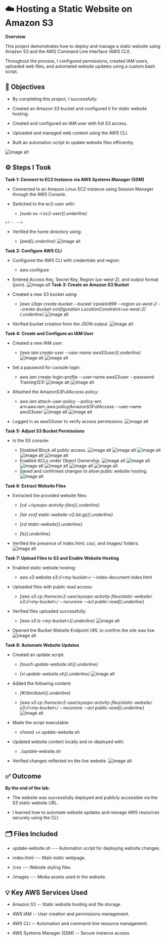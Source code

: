 # ☁️ Hosting a Static Website on Amazon S3

**Overview**

This project demonstrates how to deploy and manage a static website
using Amazon S3 and the AWS Command Line Interface (AWS CLI).

Throughout the process, I configured permissions, created IAM users,
uploaded web files, and automated website updates using a custom bash
script.

## 🧠 Objectives

-   By completing this project, I successfully:

-   Created an Amazon S3 bucket and configured it for static website
    hosting.

-   Created and configured an IAM user with full S3 access.

-   Uploaded and managed web content using the AWS CLI.

-   Built an automation script to update website files efficiently.

![image alt](https://github.com/Reginald9999/aws-restart-journey/blob/d246fc15eb86b5e57ffbad82ccaa6f49a3be2ce8/Images/Lab%20Images/Compute/Creating%20Amazon%20EC2%20Instance/Screenshot%20(2274).png)

## ⚙️ Steps I Took

**Task 1: Connect to EC2 Instance via AWS Systems Manager (SSM)**

-   Connected to an Amazon Linux EC2 instance using Session Manager
    through the AWS Console.

-   Switched to the ec2-user with:

    -   *[sudo su -l ec2-user]{.underline}*

```{=html}
<!-- -->
```
-   Verified the home directory using:

    -   *[pwd]{.underline}*
![image alt](https://github.com/Reginald9999/aws-restart-journey/blob/d5918507cb159d3235f004c7cd11adabfb3d08d4/Images/Lab%20Images/Compute/Creating%20Amazon%20EC2%20Instance/Screenshot%20(2275).png)

**Task 2: Configure AWS CLI**

-   Configured the AWS CLI with credentials and region:

    -   aws configure

-   Entered Access Key, Secret Key, Region (us-west-2), and output
    format (json).
![image alt](https://github.com/Reginald9999/aws-restart-journey/blob/d5918507cb159d3235f004c7cd11adabfb3d08d4/Images/Lab%20Images/Compute/Creating%20Amazon%20EC2%20Instance/Screenshot%20(2276).png)
**Task 3: Create an Amazon S3 Bucket**

-   Created a new S3 bucket using:

    -   *[aws s3api create-bucket \--bucket \rpolelo999
        \--region us-west-2 \--create-bucket-configuration
        LocationConstraint=us-west-2]{.underline}*
![image alt](https://github.com/Reginald9999/aws-restart-journey/blob/d5918507cb159d3235f004c7cd11adabfb3d08d4/Images/Lab%20Images/Compute/Creating%20Amazon%20EC2%20Instance/Screenshot%20(2277).png)
-   Verified bucket creation from the JSON output.
![image alt](https://github.com/Reginald9999/aws-restart-journey/blob/d5918507cb159d3235f004c7cd11adabfb3d08d4/Images/Lab%20Images/Compute/Creating%20Amazon%20EC2%20Instance/Screenshot%20(2278).png)

**Task 4: Create and Configure an IAM User**

-   Created a new IAM user:

    -   *[aws iam create-user \--user-name awsS3user]{.underline}*
![image alt](https://github.com/Reginald9999/aws-restart-journey/blob/d5918507cb159d3235f004c7cd11adabfb3d08d4/Images/Lab%20Images/Compute/Creating%20Amazon%20EC2%20Instance/Screenshot%20(2280).png)
![image alt](https://github.com/Reginald9999/aws-restart-journey/blob/d5918507cb159d3235f004c7cd11adabfb3d08d4/Images/Lab%20Images/Compute/Creating%20Amazon%20EC2%20Instance/Screenshot%20(2281).png)
-   Set a password for console login:

    -   aws iam create-login-profile \--user-name awsS3user \--password
        Training123!
![image alt](https://github.com/Reginald9999/aws-restart-journey/blob/d5918507cb159d3235f004c7cd11adabfb3d08d4/Images/Lab%20Images/Compute/Creating%20Amazon%20EC2%20Instance/Screenshot%20(2282).png)
![image alt](https://github.com/Reginald9999/aws-restart-journey/blob/d5918507cb159d3235f004c7cd11adabfb3d08d4/Images/Lab%20Images/Compute/Creating%20Amazon%20EC2%20Instance/Screenshot%20(2283).png)
-   Attached the AmazonS3FullAccess policy:

    -   aws iam attach-user-policy \--policy-arn
        arn:aws:iam::aws:policy/AmazonS3FullAccess \--user-name
        awsS3user
![image alt](https://github.com/Reginald9999/aws-restart-journey/blob/d5918507cb159d3235f004c7cd11adabfb3d08d4/Images/Lab%20Images/Compute/Creating%20Amazon%20EC2%20Instance/Screenshot%20(2284).png)
![image alt](https://github.com/Reginald9999/aws-restart-journey/blob/d5918507cb159d3235f004c7cd11adabfb3d08d4/Images/Lab%20Images/Compute/Creating%20Amazon%20EC2%20Instance/Screenshot%20(2285).png)
-   Logged in as awsS3user to verify access permissions.
![image alt](https://github.com/Reginald9999/aws-restart-journey/blob/d5918507cb159d3235f004c7cd11adabfb3d08d4/Images/Lab%20Images/Compute/Creating%20Amazon%20EC2%20Instance/Screenshot%20(2288).png)

**Task 5: Adjust S3 Bucket Permissions**

-   In the S3 console:

    -   Disabled Block all public access.
![image alt](https://github.com/Reginald9999/aws-restart-journey/blob/d5918507cb159d3235f004c7cd11adabfb3d08d4/Images/Lab%20Images/Compute/Creating%20Amazon%20EC2%20Instance/Screenshot%20(2290).png) ![image alt](https://github.com/Reginald9999/aws-restart-journey/blob/d5918507cb159d3235f004c7cd11adabfb3d08d4/Images/Lab%20Images/Compute/Creating%20Amazon%20EC2%20Instance/Screenshot%20(2292).png) ![image alt](https://github.com/Reginald9999/aws-restart-journey/blob/d5918507cb159d3235f004c7cd11adabfb3d08d4/Images/Lab%20Images/Compute/Creating%20Amazon%20EC2%20Instance/Screenshot%20(2294).png)
![image alt](https://github.com/Reginald9999/aws-restart-journey/blob/d5918507cb159d3235f004c7cd11adabfb3d08d4/Images/Lab%20Images/Compute/Creating%20Amazon%20EC2%20Instance/Screenshot%20(2295).png) ![image alt](https://github.com/Reginald9999/aws-restart-journey/blob/d5918507cb159d3235f004c7cd11adabfb3d08d4/Images/Lab%20Images/Compute/Creating%20Amazon%20EC2%20Instance/Screenshot%20(2296).png) 
    -   Enabled ACLs under Object Ownership.
![image alt]() ![image alt](https://github.com/Reginald9999/aws-restart-journey/blob/f3cc7d978cbd3561d901885d2ee58243815c5b91/Images/Lab%20Images/Compute/Creating%20Amazon%20EC2%20Instance/Screenshot%20(2297).png)
![image alt]() ![image alt](https://github.com/Reginald9999/aws-restart-journey/blob/f3cc7d978cbd3561d901885d2ee58243815c5b91/Images/Lab%20Images/Compute/Creating%20Amazon%20EC2%20Instance/Screenshot%20(2300).png)
![image alt]() ![image alt](https://github.com/Reginald9999/aws-restart-journey/blob/f3cc7d978cbd3561d901885d2ee58243815c5b91/Images/Lab%20Images/Compute/Creating%20Amazon%20EC2%20Instance/Screenshot%20(2301).png)
    -   Saved and confirmed changes to allow public website hosting.
![image alt](https://github.com/Reginald9999/aws-restart-journey/blob/f3cc7d978cbd3561d901885d2ee58243815c5b91/Images/Lab%20Images/Compute/Creating%20Amazon%20EC2%20Instance/Screenshot%20(2302).png)



**Task 6: Extract Website Files**

-   Extracted the provided website files:

    -   *[cd \~/sysops-activity-files]{.underline}*

    -   *[tar xvzf static-website-v2.tar.gz]{.underline}*

    -   *[cd static-website]{.underline}*

    -   *[ls]{.underline}*

-   Verified the presence of index.html, css/, and images/ folders.
![image alt](https://github.com/Reginald9999/aws-restart-journey/blob/f3cc7d978cbd3561d901885d2ee58243815c5b91/Images/Lab%20Images/Compute/Creating%20Amazon%20EC2%20Instance/Screenshot%20(2304).png) 

**Task 7: Upload Files to S3 and Enable Website Hosting**

-   Enabled static website hosting:

    -   aws s3 website s3://\<my-bucket\>/ \--index-document index.html

-   Uploaded files with public read access:

    -   *[aws s3 cp /home/ec2-user/sysops-activity-files/static-website/
        s3://\<my-bucket\>/ \--recursive \--acl
        public-read]{.underline}*

-   Verified files uploaded successfully:

    -   *[aws s3 ls \<my-bucket\>]{.underline}*
![image alt](https://github.com/Reginald9999/aws-restart-journey/blob/f3cc7d978cbd3561d901885d2ee58243815c5b91/Images/Lab%20Images/Compute/Creating%20Amazon%20EC2%20Instance/Screenshot%20(2309).png)
-   Opened the Bucket Website Endpoint URL to confirm the site was live.
![image alt](https://github.com/Reginald9999/aws-restart-journey/blob/f3cc7d978cbd3561d901885d2ee58243815c5b91/Images/Lab%20Images/Compute/Creating%20Amazon%20EC2%20Instance/Screenshot%20(2313).png)


**Task 8: Automate Website Updates**

-   Created an update script:

    -   *[touch update-website.sh]{.underline}*

    -   *[vi update-website.sh]{.underline}*
![image alt](https://github.com/Reginald9999/aws-restart-journey/blob/f3cc7d978cbd3561d901885d2ee58243815c5b91/Images/Lab%20Images/Compute/Creating%20Amazon%20EC2%20Instance/Screenshot%20(2318).png) 
-   Added the following content:

    -   *[#!/bin/bash]{.underline}*

    -   *[aws s3 cp /home/ec2-user/sysops-activity-files/static-website/
        s3://\<my-bucket\>/ \--recursive \--acl
        public-read]{.underline}*
![image alt](https://github.com/Reginald9999/aws-restart-journey/blob/f3cc7d978cbd3561d901885d2ee58243815c5b91/Images/Lab%20Images/Compute/Creating%20Amazon%20EC2%20Instance/Screenshot%20(2320).png) 
-   Made the script executable:

    -   chmod +x update-website.sh

-   Updated website content locally and re-deployed with:

    -   ./update-website.sh

-   Verified changes reflected on the live website.
![image alt](https://github.com/Reginald9999/aws-restart-journey/blob/f3cc7d978cbd3561d901885d2ee58243815c5b91/Images/Lab%20Images/Compute/Creating%20Amazon%20EC2%20Instance/Screenshot%20(2323).png) 


## ✅ Outcome

**By the end of the lab:**

-   The website was successfully deployed and publicly accessible via
    the S3 static website URL.

-   I learned how to automate website updates and manage AWS resources
    securely using the CLI.

## 

## 🗂️ Files Included

-   update-website.sh --- Automation script for deploying website
    changes.

-   index.html --- Main static webpage.

-   /css --- Website styling files.

-   /images --- Media assets used in the website.

## 💡 Key AWS Services Used

-   Amazon S3 -- Static website hosting and file storage.

-   AWS IAM -- User creation and permissions management.

-   AWS CLI -- Automation and command-line resource management.

-   AWS Systems Manager (SSM) -- Secure instance access.

